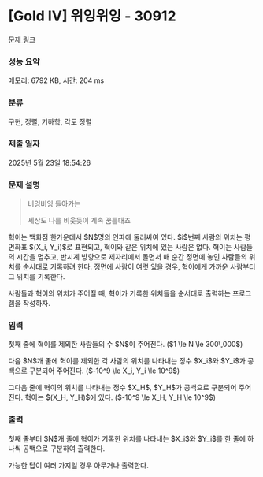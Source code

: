 # [Gold IV] 위잉위잉 - 30912 

[문제 링크](https://www.acmicpc.net/problem/30912) 

### 성능 요약

메모리: 6792 KB, 시간: 204 ms

### 분류

구현, 정렬, 기하학, 각도 정렬

### 제출 일자

2025년 5월 23일 18:54:26

### 문제 설명

<blockquote>
<p>비잉비잉 돌아가는</p>

<p>세상도 나를 비웃듯이 계속 꿈틀대죠</p>
</blockquote>

<p>혁이는 백화점 한가운데서 $N$명의 인파에 둘러싸여 있다. $i$번째 사람의 위치는 평면좌표 $(X_i, Y_i)$로 표현되고, 혁이와 같은 위치에 있는 사람은 없다. 혁이는 사람들의 시간을 멈추고, 반시계 방향으로 제자리에서 돌면서 매 순간 정면에 놓인 사람들의 위치를 순서대로 기록하려 한다. 정면에 사람이 여럿 있을 경우, 혁이에게 가까운 사람부터 그 위치를 기록한다.</p>

<p>사람들과 혁이의 위치가 주어질 때, 혁이가 기록한 위치들을 순서대로 출력하는 프로그램을 작성하자.</p>

### 입력 

 <p>첫째 줄에 혁이를 제외한 사람들의 수 $N$이 주어진다. ($1 \le N \le 300\,000$)</p>

<p>다음 $N$개 줄에 혁이를 제외한 각 사람의 위치를 나타내는 정수 $X_i$와 $Y_i$가 공백으로 구분되어 주어진다. ($-10^9 \le X_i, Y_i \le 10^9$)</p>

<p>그다음 줄에 혁이의 위치를 나타내는 정수 $X_H$, $Y_H$가 공백으로 구분되어 주어진다. 혁이는 $(X_H, Y_H)$에 있다. ($-10^9 \le X_H, Y_H \le 10^9$)</p>

### 출력 

 <p>첫째 줄부터 $N$개 줄에 혁이가 기록한 위치를 나타내는 $X_i$와 $Y_i$를 한 줄에 하나씩 공백으로 구분하여 출력한다.</p>

<p>가능한 답이 여러 가지일 경우 아무거나 출력한다.</p>

